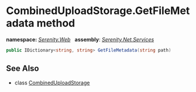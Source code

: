 # CombinedUploadStorage.GetFileMetadata method
**namespace:** *[Serenity.Web](../../README.md#serenity.web-namespace)*   **assembly**: *[Serenity.Net.Services](../../README.md)*

```csharp
public IDictionary<string, string> GetFileMetadata(string path)
```

## See Also

* class [CombinedUploadStorage](../CombinedUploadStorage.md)
